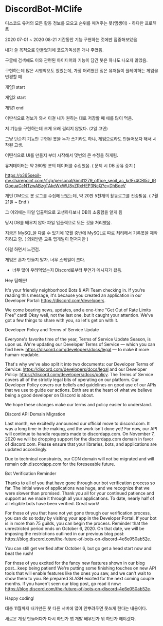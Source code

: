 # DiscordBot-MClife
디스코드 유저의 모든 활동 정보를 모으고 순위를 매겨주는 봇(앰생이) - 하다만 프로젝트

2020 07-01 ~ 2020 08-21 기간동안 기능 구현하는 것에만 집중해보았음

내가 쓸 목적으로 만들었기에 코드가독성은 개나 주었음.

구글에 검색해도 이와 관련된 아이디어와 기능이 담긴 봇은 하나도 나오지 않았음.

구현하는데 많은 시행착오도 있었는데, 가장 어려웠던 점은 유저들이 플레이하는 게임을 변경할 때

게임1 start

게임2 start

게임1 end

이딴식으로 정보가 와서 이걸 내가 원하는 대로 저장할 때 애를 많이 먹음.

저 기능을 구현하는데 크게 오래 걸리지 않았다. (2일 고민) 

그냥 단순히 기능만 구현된 봇을 누가 쓰기라도 하냐, 게임으로라도 만들어보자 해서 시작된 고생.

어떤식으로 UI를 만들지 부터 시작해서 몇번의 큰 수정을 하게됨.


유저데이터는 약 260명 분의 데이터를 수집했음. ( 문제 시 DB 공유 중지 )

https://o365seoil-my.sharepoint.com/:f:/g/personal/kimit1279_office_seoil_ac_kr/Er4CBl5z_IROoeuaCcNTzwABzgTAkeWxWU8vZRxHEP3NcQ?e=DhBoeV

개인 DM으로 봇 로그를 수집해 보았는데, 약 20만 5천개의 활동로그를 전송받음. ( 7월 21일 ~ End )

그 이외에는 파일 입출력으로 고생하다보니 DB의 소중함을 알게 됨

당시 DB를 배우지 않아 파일 입출력으로 모든 것을 처리했음.

지금은 MySQL을 다룰 수 있기에 12월 중반에 MySQL로 따로 처리해서 기록봇을 제작하려고 함. ( 의뢰받은 교육 앱개발이 먼저지만 )

이걸 하면서 느낀점.

게임은 혼자 만들지 말자. 너무 스케일이 크다.

+ 너무 많이 우려먹었는지 Discord로부터 무언가 메시지가 왔음.

Hey 팀해분!

It's your friendly neighborhood Bots & API Team checking in. If you're reading this message, it's because you created an application in our Developer Portal: https://discord.com/developers.

We come bearing news, updates, and a one-time "Get Out of Rate Limits Free" card! Okay well, not the last one, but it caught your attention. We've got a few things to share with you, so let's get on with it.

Developer Policy and Terms of Service Update

Everyone's favorite time of the year, Terms of Service Update Season, is upon us. We're updating our Developer Terms of Service — which you can find here: https://discord.com/developers/docs/legal — to make it more human-readable.

That's why we've also split it into two documents: our Developer Terms of Service: https://discord.com/developers/docs/legal and our Developer Policy: https://discord.com/developers/docs/policy. The Terms of Service covers all of the strictly legal bits of operating on our platform. Our Developer Policy covers our beliefs and guidelines on good use of our APIs that we use to guide our actions. Both are at the heart of what we believe being a good developer on Discord is about.

We hope these changes make our terms and policy easier to understand.

Discord API Domain Migration

Last month, we excitedly announced our official move to discord.com. It was a long time in the making, and the work isn't done yet! For now, our API will continue to handle requests made to discordapp.com. On November 7, 2020 we will be dropping support for the discordapp.com domain in favor of discord.com. Please ensure that your libraries, bots, and applications are updated accordingly.

Due to technical constraints, our CDN domain will not be migrated and will remain cdn.discordapp.com for the foreseeable future.

Bot Verification Reminder

Thanks to all of you that have gone through our bot verification process so far. The initial wave of applications was huge, and we recognize that we were slower than promised. Thank you all for your continued patience and support as we made it through all your applications. To date, nearly half of all eligible bots have been verified. Great work!

For those of you that have not yet gone through our verification process, you can do so today by visiting your app in the Developer Portal. If your bot is in more than 75 guilds, you can begin the process. Reminder that the unrestricted period ends on October 6, 2020. On that date, we will be imposing the restrictions outlined in our previous blog post: https://blog.discord.com/the-future-of-bots-on-discord-4e6e050ab52e.

You can still get verified after October 6, but go get a head start now and beat the rush!

For those of you excited for the fancy new features shown in our blog post...keep being patient! We're putting some finishing touches on new API tools that will enable features like the ones you saw, and we can't wait to show them to you. Be prepared SLASH excited for the next coming couple months. If you haven't seen our blog post, go read it now: https://blog.discord.com/the-future-of-bots-on-discord-4e6e050ab52e.

Happy coding!

대충 11월까지 내가만든 봇 다른 서버에 많이 안뿌려두면 못쓰게 한다는 내용이다.

새로운 계정 만들어다가 다시 하던가 앱 개발 배우던가 뭐 하던가 해야겠다.
